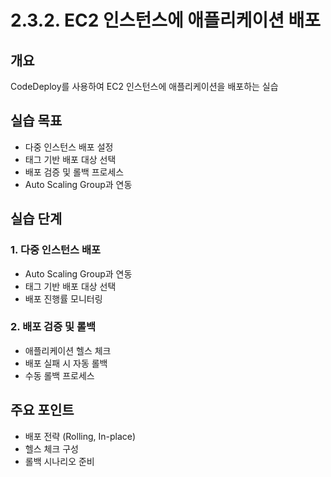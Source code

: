 # 2.3.2. EC2 인스턴스에 애플리케이션 배포

## 개요
CodeDeploy를 사용하여 EC2 인스턴스에 애플리케이션을 배포하는 실습

## 실습 목표
* 다중 인스턴스 배포 설정
* 태그 기반 배포 대상 선택
* 배포 검증 및 롤백 프로세스
* Auto Scaling Group과 연동

## 실습 단계

### 1. 다중 인스턴스 배포
* Auto Scaling Group과 연동
* 태그 기반 배포 대상 선택
* 배포 진행률 모니터링

### 2. 배포 검증 및 롤백
* 애플리케이션 헬스 체크
* 배포 실패 시 자동 롤백
* 수동 롤백 프로세스

## 주요 포인트
* 배포 전략 (Rolling, In-place)
* 헬스 체크 구성
* 롤백 시나리오 준비
